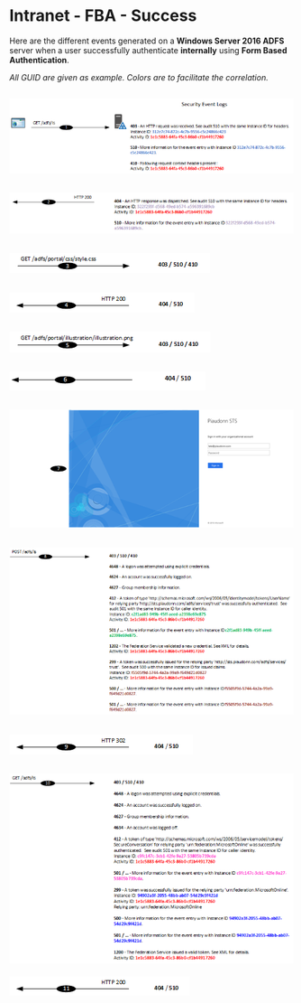 ﻿# Intranet - FBA - Success

Here are the different events generated on a **Windows Server 2016 ADFS** server when a user successfully authenticate **internally** using **Form Based Authentication**.

*All GUID are given as example. Colors are to facilitate the correlation.*

![1](/Images/Intranet-FBA-Success-1.png)
---
![2](/Images/Intranet-FBA-Success-2.png)
---
![3](/Images/Intranet-FBA-Success-3.png)
---
![4](/Images/Intranet-FBA-Success-4.png)
---
![5](/Images/Intranet-FBA-Success-5.png)
---
![6](/Images/Intranet-FBA-Success-6.png)
---
![7](/Images/Intranet-FBA-Success-7.png)
---
![8](/Images/Intranet-FBA-Success-8.png)
---
![9](/Images/Intranet-FBA-Success-9.png)
---
![10](/Images/Intranet-FBA-Success-10.png)
---
![11](/Images/Intranet-FBA-Success-11.png)
